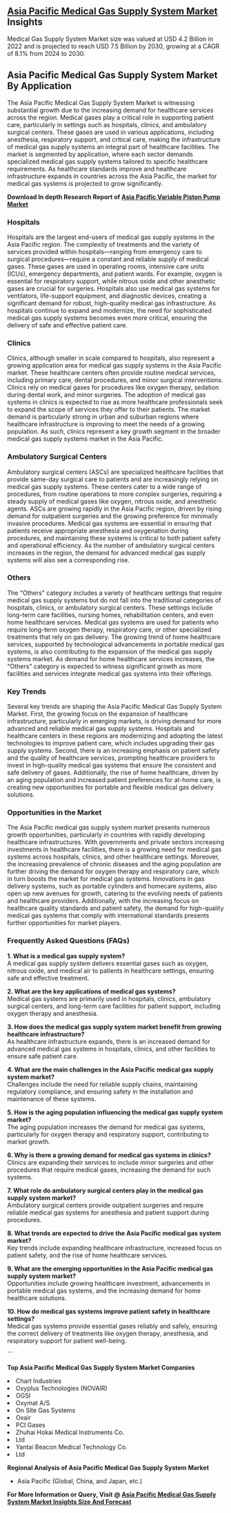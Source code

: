 <h2><a href="https://www.verifiedmarketreports.com/download-sample/?rid=433028&amp;utm_source=Github-Feb&amp;utm_medium=225" target="_blank">Asia Pacific Medical Gas Supply System Market</a> Insights</h2><p>Medical Gas Supply System Market size was valued at USD 4.2 Billion in 2022 and is projected to reach USD 7.5 Billion by 2030, growing at a CAGR of 8.1% from 2024 to 2030.</p><p><h2>Asia Pacific Medical Gas Supply System Market By Application</h2> <p>The Asia Pacific Medical Gas Supply System Market is witnessing substantial growth due to the increasing demand for healthcare services across the region. Medical gases play a critical role in supporting patient care, particularly in settings such as hospitals, clinics, and ambulatory surgical centers. These gases are used in various applications, including anesthesia, respiratory support, and critical care, making the infrastructure of medical gas supply systems an integral part of healthcare facilities. The market is segmented by application, where each sector demands specialized medical gas supply systems tailored to specific healthcare requirements. As healthcare standards improve and healthcare infrastructure expands in countries across the Asia Pacific, the market for medical gas systems is projected to grow significantly. <p><strong>Download In depth Research Report of <a href="https://www.verifiedmarketreports.com/download-sample/?rid=236118&amp;utm_source=Pulse-Dec&amp;utm_medium=225" target="_blank">Asia Pacific Variable Piston Pump Market</a></strong></p> <h3>Hospitals</h3> <p>Hospitals are the largest end-users of medical gas supply systems in the Asia Pacific region. The complexity of treatments and the variety of services provided within hospitals—ranging from emergency care to surgical procedures—require a constant and reliable supply of medical gases. These gases are used in operating rooms, intensive care units (ICUs), emergency departments, and patient wards. For example, oxygen is essential for respiratory support, while nitrous oxide and other anesthetic gases are crucial for surgeries. Hospitals also use medical gas systems for ventilators, life-support equipment, and diagnostic devices, creating a significant demand for robust, high-quality medical gas infrastructure. As hospitals continue to expand and modernize, the need for sophisticated medical gas supply systems becomes even more critical, ensuring the delivery of safe and effective patient care. <h3>Clinics</h3> <p>Clinics, although smaller in scale compared to hospitals, also represent a growing application area for medical gas supply systems in the Asia Pacific market. These healthcare centers often provide routine medical services, including primary care, dental procedures, and minor surgical interventions. Clinics rely on medical gases for procedures like oxygen therapy, sedation during dental work, and minor surgeries. The adoption of medical gas systems in clinics is expected to rise as more healthcare professionals seek to expand the scope of services they offer to their patients. The market demand is particularly strong in urban and suburban regions where healthcare infrastructure is improving to meet the needs of a growing population. As such, clinics represent a key growth segment in the broader medical gas supply systems market in the Asia Pacific. <h3>Ambulatory Surgical Centers</h3> <p>Ambulatory surgical centers (ASCs) are specialized healthcare facilities that provide same-day surgical care to patients and are increasingly relying on medical gas supply systems. These centers cater to a wide range of procedures, from routine operations to more complex surgeries, requiring a steady supply of medical gases like oxygen, nitrous oxide, and anesthetic agents. ASCs are growing rapidly in the Asia Pacific region, driven by rising demand for outpatient surgeries and the growing preference for minimally invasive procedures. Medical gas systems are essential in ensuring that patients receive appropriate anesthesia and oxygenation during procedures, and maintaining these systems is critical to both patient safety and operational efficiency. As the number of ambulatory surgical centers increases in the region, the demand for advanced medical gas supply systems will also see a corresponding rise. <h3>Others</h3> <p>The "Others" category includes a variety of healthcare settings that require medical gas supply systems but do not fall into the traditional categories of hospitals, clinics, or ambulatory surgical centers. These settings include long-term care facilities, nursing homes, rehabilitation centers, and even home healthcare services. Medical gas systems are used for patients who require long-term oxygen therapy, respiratory care, or other specialized treatments that rely on gas delivery. The growing trend of home healthcare services, supported by technological advancements in portable medical gas systems, is also contributing to the expansion of the medical gas supply systems market. As demand for home healthcare services increases, the "Others" category is expected to witness significant growth as more facilities and services integrate medical gas systems into their offerings. <h3>Key Trends</h3> <p>Several key trends are shaping the Asia Pacific Medical Gas Supply System Market. First, the growing focus on the expansion of healthcare infrastructure, particularly in emerging markets, is driving demand for more advanced and reliable medical gas supply systems. Hospitals and healthcare centers in these regions are modernizing and adopting the latest technologies to improve patient care, which includes upgrading their gas supply systems. Second, there is an increasing emphasis on patient safety and the quality of healthcare services, prompting healthcare providers to invest in high-quality medical gas systems that ensure the consistent and safe delivery of gases. Additionally, the rise of home healthcare, driven by an aging population and increased patient preferences for at-home care, is creating new opportunities for portable and flexible medical gas delivery solutions. <h3>Opportunities in the Market</h3> <p>The Asia Pacific medical gas supply system market presents numerous growth opportunities, particularly in countries with rapidly developing healthcare infrastructures. With governments and private sectors increasing investments in healthcare facilities, there is a growing need for medical gas systems across hospitals, clinics, and other healthcare settings. Moreover, the increasing prevalence of chronic diseases and the aging population are further driving the demand for oxygen therapy and respiratory care, which in turn boosts the market for medical gas systems. Innovations in gas delivery systems, such as portable cylinders and homecare systems, also open up new avenues for growth, catering to the evolving needs of patients and healthcare providers. Additionally, with the increasing focus on healthcare quality standards and patient safety, the demand for high-quality medical gas systems that comply with international standards presents further opportunities for market players. <h3>Frequently Asked Questions (FAQs)</h3> <p><strong>1. What is a medical gas supply system?</strong><br> A medical gas supply system delivers essential gases such as oxygen, nitrous oxide, and medical air to patients in healthcare settings, ensuring safe and effective treatment.</p> <p><strong>2. What are the key applications of medical gas systems?</strong><br> Medical gas systems are primarily used in hospitals, clinics, ambulatory surgical centers, and long-term care facilities for patient support, including oxygen therapy and anesthesia.</p> <p><strong>3. How does the medical gas supply system market benefit from growing healthcare infrastructure?</strong><br> As healthcare infrastructure expands, there is an increased demand for advanced medical gas systems in hospitals, clinics, and other facilities to ensure safe patient care.</p> <p><strong>4. What are the main challenges in the Asia Pacific medical gas supply system market?</strong><br> Challenges include the need for reliable supply chains, maintaining regulatory compliance, and ensuring safety in the installation and maintenance of these systems.</p> <p><strong>5. How is the aging population influencing the medical gas supply system market?</strong><br> The aging population increases the demand for medical gas systems, particularly for oxygen therapy and respiratory support, contributing to market growth.</p> <p><strong>6. Why is there a growing demand for medical gas systems in clinics?</strong><br> Clinics are expanding their services to include minor surgeries and other procedures that require medical gases, increasing the demand for such systems.</p> <p><strong>7. What role do ambulatory surgical centers play in the medical gas supply system market?</strong><br> Ambulatory surgical centers provide outpatient surgeries and require reliable medical gas systems for anesthesia and patient support during procedures.</p> <p><strong>8. What trends are expected to drive the Asia Pacific medical gas system market?</strong><br> Key trends include expanding healthcare infrastructure, increased focus on patient safety, and the rise of home healthcare services.</p> <p><strong>9. What are the emerging opportunities in the Asia Pacific medical gas supply system market?</strong><br> Opportunities include growing healthcare investment, advancements in portable medical gas systems, and the increasing demand for home healthcare solutions.</p> <p><strong>10. How do medical gas systems improve patient safety in healthcare settings?</strong><br> Medical gas systems provide essential gases reliably and safely, ensuring the correct delivery of treatments like oxygen therapy, anesthesia, and respiratory support for patient well-being.</p> ```</p><p><strong>Top Asia Pacific Medical Gas Supply System Market Companies</strong></p><div data-test-id=""><p><li>Chart Industries</li><li> Oxyplus Technologies (NOVAIR)</li><li> OGSI</li><li> Oxymat A/S</li><li> On Site Gas Systems</li><li> Oxair</li><li> PCI Gases</li><li> Zhuhai Hokai Medical Instruments Co.</li><li> Ltd</li><li> Yantai Beacon Medical Technology Co.</li><li> Ltd</li></p><div><strong>Regional Analysis of&nbsp;Asia Pacific Medical Gas Supply System Market</strong></div><ul><li dir="ltr"><p dir="ltr">Asia Pacific (Global, China, and Japan, etc.)</p></li></ul><p><strong>For More Information or Query, Visit @&nbsp;</strong><strong><a href="https://www.verifiedmarketreports.com/product/medical-gas-supply-system-market/?utm_source=Github-Feb&amp;utm_medium=225" target="_blank">Asia Pacific Medical Gas Supply System Market Insights Size And Forecast</a></strong></p></div><h2>&nbsp;</h2><div data-test-id="">&nbsp;</div>
